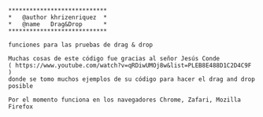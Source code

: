     ****************************
    *   @author khrizenriquez  *
    *   @name   Drag&Drop      *
    ****************************

    funciones para las pruebas de drag & drop

    Muchas cosas de este código fue gracias al señor Jesús Conde 
    ( https://www.youtube.com/watch?v=qRDiwUMOj8w&list=PLEB8E488D1C2D4C9F ) 
    donde se tomo muchos ejemplos de su código para hacer el drag and drop posible
    
    Por el momento funciona en los navegadores Chrome, Zafari, Mozilla Firefox